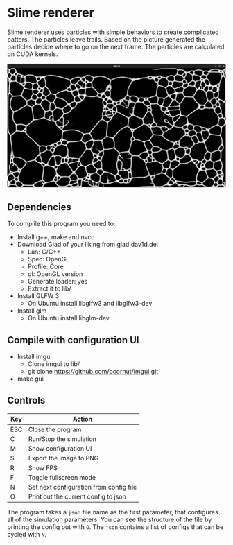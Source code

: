 
# Slime renderer

Slime renderer uses particles with simple behaviors to create complicated patters. The particles leave trails. Based on the picture generated the particles decide where to go on the next frame. The particles are calculated on CUDA kernels.

![](slime.png)

## Dependencies

To complile this program you need to:

- Install g++, make and nvcc
- Download Glad of your liking from glad.dav1d.de:
	- Lan: C/C++
	- Spec: OpenGL
	- Profile: Core 
	- gl: OpenGL version
	- Generate loader: yes
	- Extract it to lib/
- Install GLFW 3
	- On Ubuntu install libglfw3 and libglfw3-dev
- Install glm
	- On Ubuntu install libglm-dev

## Compile with configuration UI

- Install imgui
	- Clone imgui to lib/
	- git clone https://github.com/ocornut/imgui.git
- make gui

## Controls

| **Key** | **Action**                          |
|---------|-------------------------------------|
| ESC     | Close the program                   |
| C       | Run/Stop the simulation             |
| M       | Show configuration UI               |
| S       | Export the image to PNG             |
| R       | Show FPS                            |
| F       | Toggle fullscreen mode              |
| N       | Set next configuration from config file |
| O		  | Print out the current config to json |

The program takes a ``json`` file name as the first parameter, that configures all of the simulation parameters. You can see the structure of the file by printing the config out with ``O``. The ``json`` contains a list of configs that can be cycled with ``N``.